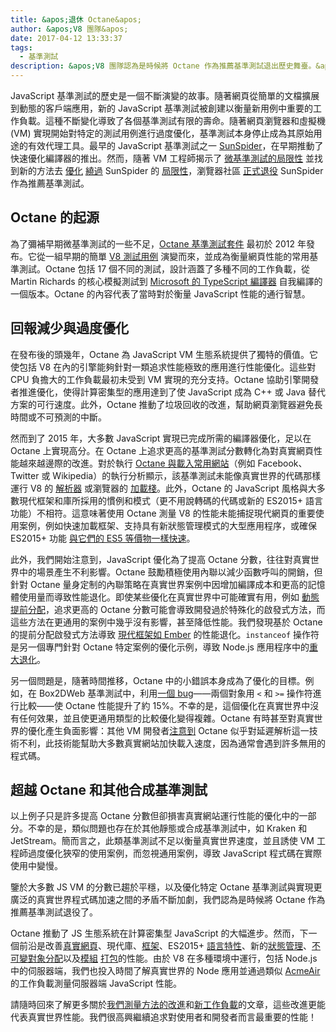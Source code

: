 ```yaml
---
title: &apos;退休 Octane&apos;
author: &apos;V8 團隊&apos;
date: 2017-04-12 13:33:37
tags:
  - 基準測試
description: &apos;V8 團隊認為是時候將 Octane 作為推薦基準測試退出歷史舞臺。&apos;
---
```

JavaScript 基準測試的歷史是一個不斷演變的故事。隨著網頁從簡單的文檔擴展到動態的客戶端應用，新的 JavaScript 基準測試被創建以衡量新用例中重要的工作負載。這種不斷變化導致了各個基準測試有限的壽命。隨著網頁瀏覽器和虛擬機 (VM) 實現開始對特定的測試用例進行過度優化，基準測試本身停止成為其原始用途的有效代理工具。最早的 JavaScript 基準測試之一 [SunSpider](https://webkit.org/perf/sunspider/sunspider.html)，在早期推動了快速優化編譯器的推出。然而，隨著 VM 工程師揭示了 [微基準測試的局限性](https://blog.mozilla.org/nnethercote/2014/06/16/a-browser-benchmarking-manifesto/) 並找到新的方法去 [優化](https://benediktmeurer.de/2016/12/16/the-truth-about-traditional-javascript-benchmarks/#the-notorious-sunspider-examples) [繞過](https://bugzilla.mozilla.org/show_bug.cgi?id=787601) SunSpider 的 [局限性](https://bugs.webkit.org/show_bug.cgi?id=63864)，瀏覽器社區 [正式退役](https://trac.webkit.org/changeset/187526/webkit) SunSpider 作為推薦基準測試。

<!--truncate-->
## Octane 的起源

為了彌補早期微基準測試的一些不足，[Octane 基準測試套件](https://developers.google.com/octane/) 最初於 2012 年發布。它從一組早期的簡單 [V8 測試用例](http://www.netchain.com/Tools/v8/) 演變而來，並成為衡量網頁性能的常用基準測試。Octane 包括 17 個不同的測試，設計涵蓋了多種不同的工作負載，從 Martin Richards 的核心模擬測試到 [Microsoft 的 TypeScript 編譯器](http://www.typescriptlang.org/) 自我編譯的一個版本。Octane 的內容代表了當時對於衡量 JavaScript 性能的通行智慧。

## 回報減少與過度優化

在發布後的頭幾年，Octane 為 JavaScript VM 生態系統提供了獨特的價值。它使包括 V8 在內的引擎能夠針對一類追求性能極致的應用進行性能優化。這些對 CPU 負擔大的工作負載最初未受到 VM 實現的充分支持。Octane 協助引擎開發者推進優化，使得計算密集型的應用達到了使 JavaScript 成為 C++ 或 Java 替代方案的可行速度。此外，Octane 推動了垃圾回收的改進，幫助網頁瀏覽器避免長時間或不可預測的中斷。

然而到了 2015 年，大多數 JavaScript 實現已完成所需的編譯器優化，足以在 Octane 上實現高分。在 Octane 上追求更高的基準測試分數轉化為對真實網頁性能越來越邊際的改進。對於執行 [Octane 與載入常用網站](/blog/real-world-performance)（例如 Facebook、Twitter 或 Wikipedia）的執行分析顯示，該基準測試未能像真實世界的代碼那樣運行 V8 的 [解析器](https://medium.com/dev-channel/javascript-start-up-performance-69200f43b201#.7v8b4jylg) 或瀏覽器的 [加載棧](https://medium.com/reloading/toward-sustainable-loading-4760957ee46f#.muk9kzxmb)。此外，Octane 的 JavaScript 風格與大多數現代框架和庫所採用的慣例和模式（更不用說轉碼的代碼或新的 ES2015+ 語言功能）不相符。這意味著使用 Octane 測量 V8 的性能未能捕捉現代網頁的重要使用案例，例如快速加載框架、支持具有新狀態管理模式的大型應用程序，或確保 ES2015+ 功能 [與它們的 ES5 等價物一樣快速](/blog/high-performance-es2015)。

此外，我們開始注意到，JavaScript 優化為了提高 Octane 分數，往往對真實世界中的場景產生不利影響。Octane 鼓勵積極使用內聯以減少函數呼叫的開銷，但針對 Octane 量身定制的內聯策略在真實世界案例中因增加編譯成本和更高的記憶體使用量而導致性能退化。即使某些優化在真實世界中可能確實有用，例如 [動態提前分配](http://dl.acm.org/citation.cfm?id=2754181)，追求更高的 Octane 分數可能會導致開發過於特殊化的啟發式方法，而這些方法在更通用的案例中幾乎沒有影響，甚至降低性能。我們發現基於 Octane 的提前分配啟發式方法導致 [現代框架如 Ember](https://bugs.chromium.org/p/v8/issues/detail?id=3665) 的性能退化。`instanceof` 操作符是另一個專門針對 Octane 特定案例的優化示例，導致 Node.js 應用程序中的[重大退化](https://github.com/nodejs/node/issues/9634)。

另一個問題是，隨著時間推移，Octane 中的小錯誤本身成為了優化的目標。例如，在 Box2DWeb 基準測試中，利用[一個 bug](http://crrev.com/1355113002)——兩個對象用 `<` 和 `>=` 操作符進行比較——使 Octane 性能提升了約 15%。不幸的是，這個優化在真實世界中沒有任何效果，並且使更通用類型的比較優化變得複雜。Octane 有時甚至對真實世界的優化產生負面影響：其他 VM 開發者[注意到](https://bugzilla.mozilla.org/show_bug.cgi?id=1162272) Octane 似乎對延遲解析這一技術不利，此技術能幫助大多數真實網站加快載入速度，因為通常會遇到許多無用的程式碼。

## 超越 Octane 和其他合成基準測試

以上例子只是許多提高 Octane 分數但卻損害真實網站運行性能的優化中的一部分。不幸的是，類似問題也存在於其他靜態或合成基準測試中，如 Kraken 和 JetStream。簡而言之，此類基準測試不足以衡量真實世界速度，並且誘使 VM 工程師過度優化狹窄的使用案例，而忽視通用案例，導致 JavaScript 程式碼在實際使用中變慢。

鑒於大多數 JS VM 的分數已趨於平穩，以及優化特定 Octane 基準測試與實現更廣泛的真實世界程式碼加速之間的矛盾不斷加劇，我們認為是時候將 Octane 作為推薦基準測試退役了。

Octane 推動了 JS 生態系統在計算密集型 JavaScript 的大幅進步。然而，下一個前沿是改善[真實網頁](/blog/real-world-performance)、現代庫、[框架](http://stateofjs.com/2016/frontend/)、ES2015+ [語言特性](/blog/high-performance-es2015)、新的[狀態管理](http://redux.js.org/)、[不可變對象分配](https://facebook.github.io/immutable-js/)以及[模組](https://webpack.github.io/) [打包](http://browserify.org/)的性能。由於 V8 在多種環境中運行，包括 Node.js 中的伺服器端，我們也投入時間了解真實世界的 Node 應用並通過類似 [AcmeAir](https://github.com/acmeair/acmeair-nodejs) 的工作負載測量伺服器端 JavaScript 性能。

請隨時回來了解更多關於[我們測量方法的改進](/blog/real-world-performance)和[新工作負載](/blog/optimizing-v8-memory)的文章，這些改進更能代表真實世界性能。我們很高興繼續追求對使用者和開發者而言最重要的性能！
